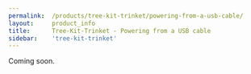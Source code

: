 ```yaml
---
permalink:	/products/tree-kit-trinket/powering-from-a-usb-cable/
layout:		product_info
title:		Tree-Kit-Trinket - Powering from a USB cable
sidebar:    'tree-kit-trinket'
---
```

Coming soon.